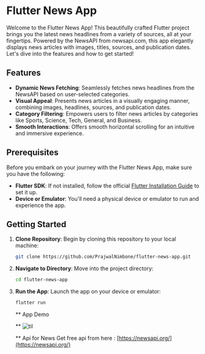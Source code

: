 # Flutter News App 

Welcome to the Flutter News App! This beautifully crafted Flutter project brings you the latest news headlines from a variety of sources, all at your fingertips. Powered by the NewsAPI from newsapi.com, this app elegantly displays news articles with images, titles, sources, and publication dates. Let's dive into the features and how to get started!

## Features

- **Dynamic News Fetching**: Seamlessly fetches news headlines from the NewsAPI based on user-selected categories.
- **Visual Appeal**: Presents news articles in a visually engaging manner, combining images, headlines, sources, and publication dates.
- **Category Filtering**: Empowers users to filter news articles by categories like Sports, Science, Tech, General, and Business.
- **Smooth Interactions**: Offers smooth horizontal scrolling for an intuitive and immersive experience.

## Prerequisites

Before you embark on your journey with the Flutter News App, make sure you have the following:

- **Flutter SDK**: If not installed, follow the official [Flutter Installation Guide](https://flutter.dev/docs/get-started/install) to set it up.
- **Device or Emulator**: You'll need a physical device or emulator to run and experience the app.

## Getting Started

1. **Clone Repository**: Begin by cloning this repository to your local machine:

   ```bash
   git clone https://github.com/PrajwalNimbone/flutter-news-app.git
   ```

2. **Navigate to Directory**: Move into the project directory:

   ```bash
   cd flutter-news-app
   ```

3. **Run the App**: Launch the app on your device or emulator:

   ```bash
   flutter run
   ```
   ** App Demo

   ** ![til](./newApp.gif)

   ** Api for News
    Get free api from here :  [https://newsapi.org/](https://newsapi.org/)
   





